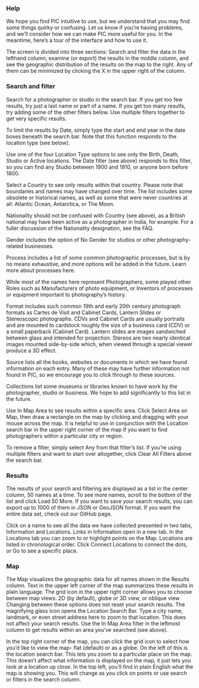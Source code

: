 
### Help

We hope you find PIC intuitive to use, but we understand that you may find some things quirky or confusing. Let us know if you’re having problems, and we’ll consider how we can make PIC more useful for you. In the meantime, here’s a tour of the interface and how to use it.

The screen is divided into three sections: Search and filter the data in the lefthand column, examine (or export) the results in the middle column, and see the geographic distribution of the results on the map to the right. Any of them can be minimized by clicking the X in the upper right of the column.

### Search and filter

Search for a photographer or studio in the search bar. If you get too few results, try just a last name or part of a name. If you get too many results, try adding some of the other filters below. Use multiple filters together to get very specific results.

To limit the results by Date, simply type the start and end year in the date boxes beneath the search bar. Note that this function responds to the location type (see below).

Use one of the four Location Type options to see only the Birth, Death, Studio or Active locations. The Date filter (see above) responds to this filter, so you can find any Studio between 1900 and 1910, or anyone born before 1800.

Select a Country to see only results within that country. Please note that boundaries and names may have changed over time. The list includes some obsolete or historical names, as well as some that were never countries at all: Atlantic Ocean, Antarctica, or The Moon.

Nationality should not be confused with Country (see above), as a British national may have been active as a photographer in India, for example. For a fuller discussion of the Nationality designation, see the FAQ.

Gender includes the option of No Gender for studios or other photography-related businesses.

Process includes a list of some common photographic processes, but is by no means exhaustive, and more options will be added in the future. Learn more about processes here.

While most of the names here represent Photographers, some played other Roles such as Manufacturers of photo equipment, or Inventors of processes or equipment important to photography’s history.

Format includes such common 19th and early 20th century photograph formats as Cartes de Visit and Cabinet Cards, Lantern Slides or Stereoscopic photographs. CDVs and Cabinet Cards are usually portraits and are mounted to cardstock roughly the size of a business card (CDV) or a small paperback (Cabinet Card).  Lantern slides are images sandwiched between glass and intended for projection. Stereos are two nearly identical images mounted side-by-side which, when viewed through a special viewer produce a 3D effect.

Source lists all the books, websites or documents in which we have found information on each entry. Many of these may have further information not found in PIC, so we encourage you to click through to these sources. 

Collections list some museums or libraries known to have work by the photographer, studio or business. We hope to add significantly to this list in the future.

Use In Map Area to see results within a specific area. Click Select Area on Map, then draw a rectangle on the map by clicking and dragging with your mouse across the map. It is helpful to use in conjunction with the Location search bar in the upper right corner of the map if you want to find photographers within a particular city or region. 

To remove a filter, simply select Any from that filter’s list. If you’re using multiple filters and want to start over altogether, click Clear All Filters above the search bar.

### Results

The results of your search and filtering are displayed as a list in the center column, 50 names at a time. To see more names, scroll to the bottom of the list and click Load 50 More. If you want to save your search results, you can export up to 1000 of them in JSON or GeoJSON format. If you want the entire data set, check out our GitHub page.

Click on a name to see all the data we have collected presented in two tabs, Information and Locations. Links in Information open in a new tab. In the Locations tab you can zoom to or highlight points on the Map. Locations are listed in chronological order. Click Connect Locations to connect the dots, or Go to see a specific place.

### Map

The Map visualizes the geographic data for all names shown in the Results column. Text in the upper left corner of the map summarizes these results in plain language. The grid icon in the upper right corner allows you to choose between map views: 2D (by default), globe or 3D view, or oblique view. Changing between these options does not reset your search results. The magnifying glass icon opens the Location Search Bar. Type a city name, landmark, or even street address here to zoom to that location. This does not affect your search results. Use the In Map Area filter in the leftmost column to get results within an area you’ve searched (see above).

In the top right corner of the map, you can click the grid icon to select how you’d like to view the map- flat (default) or as a globe. 
On the left of this is the location search bar. This lets you zoom to a particular place on the map. This doesn’t affect what information is displayed on the map, it just lets you look at a location up close.
In the top left, you’ll find in plain English what the map is showing you. This will change as you click on points or use search or filters in the search column. 
